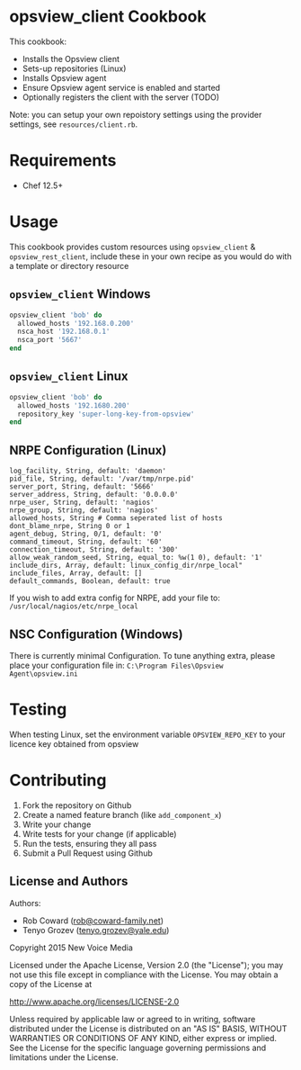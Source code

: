 opsview_client Cookbook
=======================
This cookbook:
- Installs the Opsview client
- Sets-up repositories (Linux)
- Installs Opsview agent
- Ensure Opsview agent service is enabled and started
- Optionally registers the client with the server (TODO)

Note: you can setup your own repoistory settings using the provider settings, see `resources/client.rb`.

# Requirements
- Chef 12.5+

# Usage
This cookbook provides custom resources using `opsview_client` & `opsview_rest_client`, include these in your own recipe as you would do with a template or directory resource

## `opsview_client` Windows
```ruby
opsview_client 'bob' do
  allowed_hosts '192.168.0.200'
  nsca_host '192.168.0.1'
  nsca_port '5667'
end
```

## `opsview_client` Linux
```ruby
opsview_client 'bob' do
  allowed_hosts '192.1680.200'
  repository_key 'super-long-key-from-opsview'
end
```

## NRPE Configuration (Linux)
```
log_facility, String, default: 'daemon'
pid_file, String, default: '/var/tmp/nrpe.pid'
server_port, String, default: '5666'
server_address, String, default: '0.0.0.0'
nrpe_user, String, default: 'nagios'
nrpe_group, String, default: 'nagios'
allowed_hosts, String # Comma seperated list of hosts
dont_blame_nrpe, String 0 or 1
agent_debug, String, 0/1, default: '0'
command_timeout, String, default: '60'
connection_timeout, String, default: '300'
allow_weak_random_seed, String, equal_to: %w(1 0), default: '1'
include_dirs, Array, default: linux_config_dir/nrpe_local"
include_files, Array, default: []
default_commands, Boolean, default: true
```
If you wish to add extra config for NRPE, add your file to: `/usr/local/nagios/etc/nrpe_local`


## NSC Configuration (Windows)
There is currently minimal Configuration. To tune anything extra, please place your configuration file in:
`C:\Program Files\Opsview Agent\opsview.ini`

# Testing
When testing Linux, set the environment variable `OPSVIEW_REPO_KEY` to your licence key obtained from opsview

# Contributing
1. Fork the repository on Github
2. Create a named feature branch (like `add_component_x`)
3. Write your change
4. Write tests for your change (if applicable)
5. Run the tests, ensuring they all pass
6. Submit a Pull Request using Github

## License and Authors
Authors:
  * Rob Coward (rob@coward-family.net)
  * Tenyo Grozev (tenyo.grozev@yale.edu)

Copyright 2015 New Voice Media

Licensed under the Apache License, Version 2.0 (the "License"); you may not use this file except in compliance with the License. You may obtain a copy of the License at

http://www.apache.org/licenses/LICENSE-2.0

Unless required by applicable law or agreed to in writing, software distributed under the License is distributed on an "AS IS" BASIS, WITHOUT WARRANTIES OR CONDITIONS OF ANY KIND, either express or implied. See the License for the specific language governing permissions and limitations under the License.

